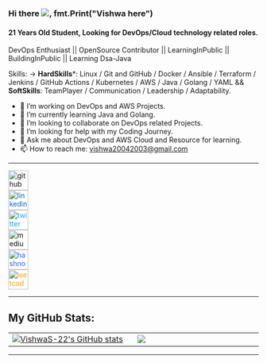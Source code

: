 ### Hi there ![](https://user-images.githubusercontent.com/18350557/176309783-0785949b-9127-417c-8b55-ab5a4333674e.gif), fmt.Print("Vishwa here")
#### 21 Years Old Student, Looking for DevOps/Cloud technology related roles.
DevOps Enthusiast || OpenSource Contributor || LearningInPublic || BuildingInPublic || Learning Dsa-Java

Skills: -> **HardSkills***: Linux / Git and GitHub / Docker / Ansible / Terraform / Jenkins / GitHub Actions / Kubernetes / AWS / Java / Golang / YAML && **SoftSkills**: TeamPlayer  / Communication / Leadership / Adaptability.

- 🔭 I’m working on DevOps and AWS Projects. 
- 🌱 I’m currently learning Java and Golang. 
- 👯 I’m looking to collaborate on DevOps related Projects. 
- 🤔 I’m looking for help with my Coding Journey. 
- 💬 Ask me about DevOps and AWS Cloud and Resource for learning. 
- 📫 How to reach me: vishwa20042003@gmail.com 

---

[<img src='https://cdn.jsdelivr.net/npm/simple-icons@3.0.1/icons/github.svg' alt='github' height='40' style='color: #181717;'>](https://github.com/VishwaS-22)  
[<img src='https://cdn.jsdelivr.net/npm/simple-icons@3.0.1/icons/linkedin.svg' alt='linkedin' height='40' style='color: #0A66C2;'>](https://www.linkedin.com/in/vishwa-s/)  
[<img src='https://cdn.jsdelivr.net/npm/simple-icons@3.0.1/icons/twitter.svg' alt='twitter' height='40' style='color: #1DA1F2;'>](https://twitter.com/@Vishwask_22)  
[<img src='https://cdn.jsdelivr.net/npm/simple-icons@3.0.1/icons/medium.svg' alt='medium' height='40' style='color: #12100E;'>](https://medium.com/@Vishwa22)  
[<img src='https://cdn.jsdelivr.net/npm/simple-icons@3.0.1/icons/hashnode.svg' alt='hashnode' height='40' style='color: #2962FF;'>](https://hashnode.com/@Vishwa22)  
[<img src='https://cdn.jsdelivr.net/npm/simple-icons@3.0.1/icons/leetcode.svg' alt='leetcode' height='40' style='color: #FFA116;'>](https://leetcode.com/s_vishwa/) 

---
## My GitHub Stats:

<table>
<tr>
<td width="45%">
<a href="http://www.github.com/VishwaS-22"><img src="https://github-readme-stats.vercel.app/api?username=VishwaS-22&show_icons=true&hide=&count_private=true&title_color=0891b2&text_color=ffffff&icon_color=0891b2&bg_color=1c1917&hide_border=true&show_icons=true" alt="VishwaS-22's GitHub stats" /></a> 

</td>
<td width="45%">
 <a href="http://www.github.com/VishwaS-22"><img src="https://github-readme-streak-stats.herokuapp.com/?user=VishwaS-22&stroke=ffffff&background=1c1917&ring=0891b2&fire=0891b2&currStreakNum=ffffff&currStreakLabel=0891b2&sideNums=ffffff&sideLabels=ffffff&dates=ffffff&hide_border=true" /></a>
 
</table>
</div>
</td>
</tr>

---
